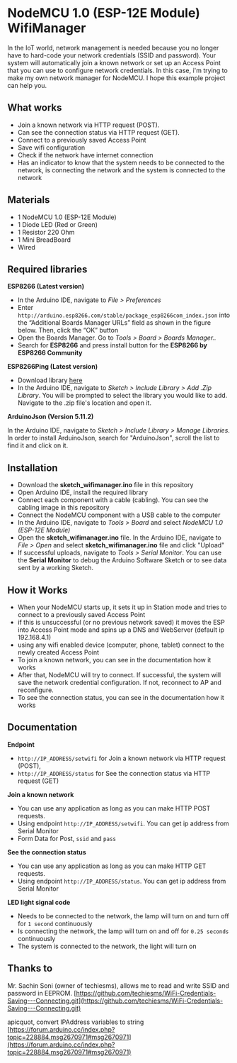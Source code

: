 NodeMCU 1.0 (ESP-12E Module) WifiManager
========================================

In the IoT world, network management is needed because you no longer have to hard-code your network credentials (SSID and password). Your system will automatically join a known network or set up an Access Point that you can use to configure network credentials. In this case, i'm trying to make my own network manager for NodeMCU. I hope this example project can help you.

What works
----------

 * Join a known network via HTTP request (POST).
 * Can see the connection status via HTTP request (GET).
 * Connect to a previously saved Access Point
 * Save wifi configuration
 * Check if the network have internet connection
 * Has an indicator to know that the system needs to be connected to the network, is connecting the network and the system is connected to the network
 

Materials
---------

 * 1 NodeMCU 1.0 (ESP-12E Module)
 * 1 Diode LED (Red or Green)
 * 1 Resistor 220 Ohm 
 * 1 Mini BreadBoard
 * Wired
 
Required libraries
------------------

**ESP8266 (Latest version)**

* In the Arduino IDE, navigate to *File > Preferences*
* Enter ``http://arduino.esp8266.com/stable/package_esp8266com_index.json`` into the “Additional Boards Manager URLs” field as shown in the figure below. Then, click the “OK” button
* Open the Boards Manager. Go to *Tools > Board > Boards Manager..*
* Search for **ESP8266** and press install button for the **ESP8266 by ESP8266 Community**

**ESP8266Ping (Latest version)**

* Download library [here](https://github.com/dancol90/ESP8266Ping)
* In the Arduino IDE, navigate to *Sketch > Include Library > Add .Zip Library*. You will be prompted to select the library you would like to add. Navigate to the .zip file's location and open it.

**ArduinoJson (Version 5.11.2)**

In the Arduino IDE, navigate to *Sketch > Include Library > Manage Libraries*. In order to install ArduinoJson, search for "ArduinoJson", scroll the list to find it and click on it.

Installation
------------

 * Download the **sketch_wifimanager.ino** file in this repository
 * Open Arduino IDE, install the required library
 * Connect each component with a cable (cabling). You can see the cabling image in this repository
 * Connect the NodeMCU component with a USB cable to the computer
 * In the Arduino IDE, navigate to *Tools > Board* and select *NodeMCU 1.0 (ESP-12E Module)*
 * Open the **sketch_wifimanager.ino** file. In the Arduino IDE, navigate to *File > Open* and select **sketch_wifimanager.ino** file and click "Upload"
 * If successful uploads, navigate to *Tools > Serial Monitor*. You can use the **Serial Monitor** to debug the Arduino Software Sketch or to see data sent by a working Sketch.
 
How it Works
------------
 * When your NodeMCU starts up, it sets it up in Station mode and tries to connect to a previously saved Access Point
 * if this is unsuccessful (or no previous network saved) it moves the ESP into Access Point mode and spins up a DNS and WebServer (default ip 192.168.4.1)
 * using any wifi enabled device (computer, phone, tablet) connect to the newly created Access Point
 * To join a known network, you can see in the documentation how it works
 * After that, NodeMCU will try to connect. If successful, the system will save the network credential configuration. If not, reconnect to AP and reconfigure.
 * To see the connection status, you can see in the documentation how it works

Documentation
-------------

**Endpoint**

 * ``http://IP_ADDRESS/setwifi`` for Join a known network via HTTP request (POST),
 * ``http://IP_ADDRESS/status`` for See the connection status via HTTP request (GET)
 
**Join a known network**

 * You can use any application as long as you can make HTTP POST requests.
 * Using endpoint ``http://IP_ADDRESS/setwifi``. You can get ip address from Serial Monitor
 * Form Data for Post, ``ssid`` and ``pass``
 
**See the connection status**
 
 * You can use any application as long as you can make HTTP GET requests.
 * Using endpoint ``http://IP_ADDRESS/status``. You can get ip address from Serial Monitor
 
**LED light signal code**
 
 * Needs to be connected to the network, the lamp will turn on and turn off for ``1 second`` continuously
 * Is connecting the network, the lamp will turn on and off for ``0.25 seconds`` continuously
 * The system is connected to the network, the light will turn on
 
Thanks to
---------

Mr. Sachin Soni (owner of techiesms), allows me to read and write SSID and password in EEPROM.
[https://github.com/techiesms/WiFi-Credentials-Saving---Connecting.git](https://github.com/techiesms/WiFi-Credentials-Saving---Connecting.git)

apicquot, convert IPAddress variables to string
[https://forum.arduino.cc/index.php?topic=228884.msg2670971#msg2670971](https://forum.arduino.cc/index.php?topic=228884.msg2670971#msg2670971)
